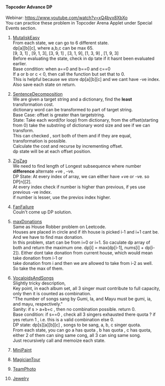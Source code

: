 #### Topcoder Advance DP  
Webinar:  https://www.youtube.com/watch?v=xQ4byx8XbXo  
You can practice these problem in Topcoder Arena Applet under Special Events section.  

1. [MutaliskEasy](https://community.topcoder.com/stat?c=problem_statement&pm=13782&rd=16461)  
From each state, we can go to 6 different state.  
dp[a][b][c], where a,b,c can be max 65.  
[9, 3, 1] , [9, 1, 3], [3, 9, 1] , [3, 1, 9], [1, 3, 9] , [1, 9, 3]  
Before evaluating the state, check in dp tate if it hasnt been evaluated earlier.  
Base condition: when a==0 and b==0 and c==0  
If a or b or c < 0, then call the function but set that to 0.  
This is helpful because we store dp[a][b][c] and we cant have -ve index.  
Also save each state on return.  

2. [SentenceDecomposition](https://community.topcoder.com/stat?c=problem_statement&pm=8692&rd=12183)  
We are given a target string and a dictionary, find the **least** transformation cost.  
dictionary word can be transformed to part of target string.  
Base Case: offset is greater than targetstring.  
State: Take each word(for loop) from dictionary, from the offset(starting from 0) take the substring of dictionary word size and see if we can transform.  
This can checked , sort both of them and if they are equal, transformation is possible.  
Calculate the cost and recurse by incrementing offset.  
dp state will be at each offset position.  

3. [ZigZag](https://community.topcoder.com/stat?c=problem_statement&pm=1259&rd=4493)  
We need to find length of Longest subsequence where number **difference** alternate +ve , -ve.  
DP State: At every index of array, we can either have +ve or -ve.  so DP[n][2].  
At every index check if number is higher than previous, if yes use previous -ve index.  
if number is lesser, use the previos index higher.  

4. [FanFailure](https://community.topcoder.com/stat?c=problem_statement&pm=2235&rd=5070&rm=&cr=8527113)  
Couln't come up DP solution.  

5. [maxDonations](https://community.topcoder.com/stat?c=problem_statement&pm=2402)  
Same as House Robber problem on Leetcode.  
Houses are placed in circle and if ith house is picked i-1 and i+1 cant be. And we have to find max donation.  
In this problem, start can be from i=0 or i=1. So caculate dp array of both and return the maximum one.
dp[i] = max(dp[i-1], nums[i] + dp[i-2]).  Either dont take donation from current house, which would mean take donation from i-1 or  
take donation from i and then we are allowed to take from i-2 as well.  
So take the max of them.  

6. [VocaloidsAndSongs](https://community.topcoder.com/stat?c=problem_statement&pm=12989&rd=15842&rm=&cr=23027795)  
Slightly tricky description,  
Key point, in each album set, all 3 singer must contribute to full capacity, only then it is counted as combination.  
"The number of songs sang by Gumi, Ia, and Mayu must be gumi, ia, and mayu, respectively."  
Sanity: if s > a+b+c , then no combination possible. return 0.  
Base condition: if s==0 , check all 3 singers exhausted there quota ? if yes return 1 , i.e. this is a valid combination else 0.  
DP state: dp[s][a][b][c] , songs to be sang, a, b, c singer quota.  
From each state, you can go a has quota , b has quota , c has quota, either 2 of them can sing same cong, all 3 can sing same song.  
Just recursively call and memoize each state.  

7.  [MiniPaint]()
8.  [MagicianTour]()
9.  [TeamPhoto]()
10. [Jewelry]()
